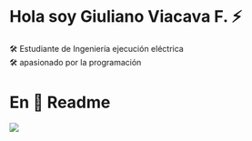 # Hola soy Giuliano Viacava F. ⚡

:hammer_and_wrench: Estudiante de Ingeniería ejecución eléctrica<br>
:hammer_and_wrench: apasionado por la programación

# En :construction: Readme
![](https://komarev.com/ghpvc/?username=Giulianovfz&color=brightgreen&style=plastic)

<!--
**Giulianovfz/Giulianovfz** is a ✨ _special_ ✨ repository because its `README.md` (this file) appears on your GitHub profile.

- [ ] \(Optional) Abre una propuesta de seguimiento

Here are some ideas to get you started:

- 🔭 I’m currently working on ...
- 🌱 I’m currently learning ...
- 👯 I’m looking to collaborate on ...
- 🤔 I’m looking for help with ...
- 💬 Ask me about ...
- 📫 How to reach me: ...
- 😄 Pronouns: ...
- ⚡ Fun fact: ...
-->
